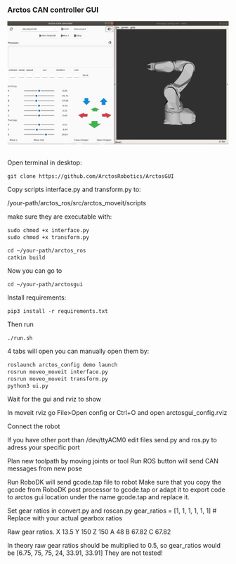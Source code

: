 
### Arctos CAN controller GUI 
![gui-light.jpg](/img/gui-light.jpg)

## 
Open terminal in desktop: 
```
git clone https://github.com/ArctosRobotics/ArctosGUI
```

Copy scripts interface.py and transform.py to:

/your-path/arctos_ros/src/arctos_moveit/scripts

make sure they are executable with: 
```
sudo chmod +x interface.py 
sudo chmod +x transform.py 
```
```
cd ~/your-path/arctos_ros 
catkin build 
```

Now you can go to 
```
cd ~/your-path/arctosgui
```
Install requirements:
 ```
pip3 install -r requirements.txt
```
Then run 
```
./run.sh 
```
4 tabs will open 
you can manually open them by: 
```
roslaunch arctos_config demo launch 
rosrun moveo_moveit interface.py 
rosrun moveo_moveit transform.py 
python3 ui.py 
```
Wait for the gui and rviz to show 

In moveit rviz go File>Open config or Ctrl+O and open 
arctosgui_config.rviz

Connect the robot 

If you have other port than /dev/ttyACM0 edit files 
send.py and ros.py to adress your specific port 

Plan new toolpath by moving joints or tool
Run ROS button will send CAN messages from new pose 

Run RoboDK will send gcode.tap file to robot 
Make sure that you copy the gcode from RoboDK post processor to gcode.tap or adapt it to export code to arctos gui location under the name gcode.tap and replace it. 

Set gear ratios in convert.py and roscan.py 
gear_ratios = [1, 1, 1, 1, 1, 1]  # Replace with your actual gearbox ratios

Raw gear ratios. 
X  13.5
Y  150
Z  150
A  48
B  67.82
C  67.82

In theory raw gear ratios should be multiplied to 0.5, so gear_ratios would be
[6.75, 75, 75, 24, 33.91, 33.91]
They are not tested! 


 
